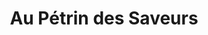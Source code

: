 ---
title: "Au Pétrin des Saveurs"
url: /ville-la-grand/au-petrin-des-saveurs-rue-des-chasseurs/
shop: Bäckerei
---